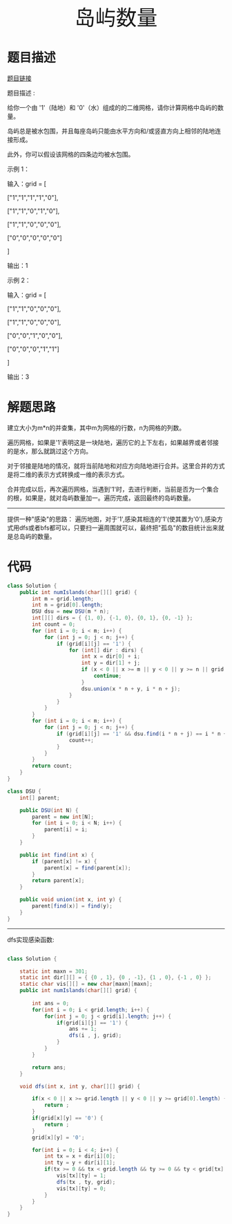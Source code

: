 <div align='center' ><font size='70'>岛屿数量</font></div>

# 题目描述

<a href="https://leetcode-cn.com/problems/number-of-islands/">题目链接</a>

题目描述 :

给你一个由 '1'（陆地）和 '0'（水）组成的的二维网格，请你计算网格中岛屿的数量。

岛屿总是被水包围，并且每座岛屿只能由水平方向和/或竖直方向上相邻的陆地连接形成。

此外，你可以假设该网格的四条边均被水包围。

示例 1：

输入：grid = [

["1","1","1","1","0"],

["1","1","0","1","0"],

["1","1","0","0","0"],

["0","0","0","0","0"]

]

输出：1

示例 2：

输入：grid = [

["1","1","0","0","0"],

["1","1","0","0","0"],

["0","0","1","0","0"],

["0","0","0","1","1"]

]

输出：3

# 解题思路

建立大小为m*n的并查集，其中m为网格的行数，n为网格的列数。

遍历网格，如果是'1'表明这是一块陆地，遍历它的上下左右，如果越界或者邻接的是水，那么就跳过这个方向。

对于邻接是陆地的情况，就将当前陆地和对应方向陆地进行合并。这里合并的方式是将二维的表示方式转换成一维的表示方式。

合并完成以后，再次遍历网格，当遇到'1'时，去进行判断，当前是否为一个集合的根，如果是，就对岛屿数量加一。遍历完成，返回最终的岛屿数量。

---

提供一种"感染"的思路：
遍历地图，对于'1',感染其相连的'1'(使其置为'0'),感染方式用dfs或者bfs都可以，只要扫一遍周围就可以，最终把"孤岛"的数目统计出来就是总岛屿的数量。

# 代码


```java
class Solution {
    public int numIslands(char[][] grid) {
        int m = grid.length;
        int n = grid[0].length;
        DSU dsu = new DSU(m * n);
        int[][] dirs = { {1, 0}, {-1, 0}, {0, 1}, {0, -1} };
        int count = 0;
        for (int i = 0; i < m; i++) {
            for (int j = 0; j < n; j++) {
                if (grid[i][j] == '1') {
                    for (int[] dir : dirs) {
                        int x = dir[0] + i;
                        int y = dir[1] + j;
                        if (x < 0 || x >= m || y < 0 || y >= n || grid[x][y] == '0') {
                            continue;
                        }
                        dsu.union(x * n + y, i * n + j);
                    }
                }
            }
        }
        for (int i = 0; i < m; i++) {
            for (int j = 0; j < n; j++) {
                if (grid[i][j] == '1' && dsu.find(i * n + j) == i * n + j) {
                    count++;
                }
            }
        }
        return count;
    }
}

class DSU {
    int[] parent;

    public DSU(int N) {
        parent = new int[N];
        for (int i = 0; i < N; i++) {
            parent[i] = i;
        }
    }

    public int find(int x) {
        if (parent[x] != x) {
            parent[x] = find(parent[x]);
        }
        return parent[x];
    }

    public void union(int x, int y) {
        parent[find(x)] = find(y);
    }
}
```


---

dfs实现感染函数:


```java

class Solution {

    static int maxn = 301;
    static int dir[][] = { {0 , 1}, {0 , -1}, {1 , 0}, {-1 , 0} };
    static char vis[][] = new char[maxn][maxn];
    public int numIslands(char[][] grid) {
        
        int ans = 0;
        for(int i = 0; i < grid.length; i++) {
            for(int j = 0; j < grid[i].length; j++) {
                if(grid[i][j] == '1') {
                    ans += 1;
                    dfs(i , j, grid);
                }
            }
        }

        return ans;
    }

    void dfs(int x, int y, char[][] grid) {

        if(x < 0 || x >= grid.length || y < 0 || y >= grid[0].length) {
            return ;
        }
        if(grid[x][y] == '0') {
            return ;
        }
        grid[x][y] = '0';

        for(int i = 0; i < 4; i++) {
            int tx = x + dir[i][0];
            int ty = y + dir[i][1];
            if(tx >= 0 && tx < grid.length && ty >= 0 && ty < grid[tx].length && vis[tx][ty] == 0 && grid[tx][ty] == '1') {
                vis[tx][ty] = 1;
                dfs(tx , ty, grid);
                vis[tx][ty] = 0;
            }
        }
    }
}
```
